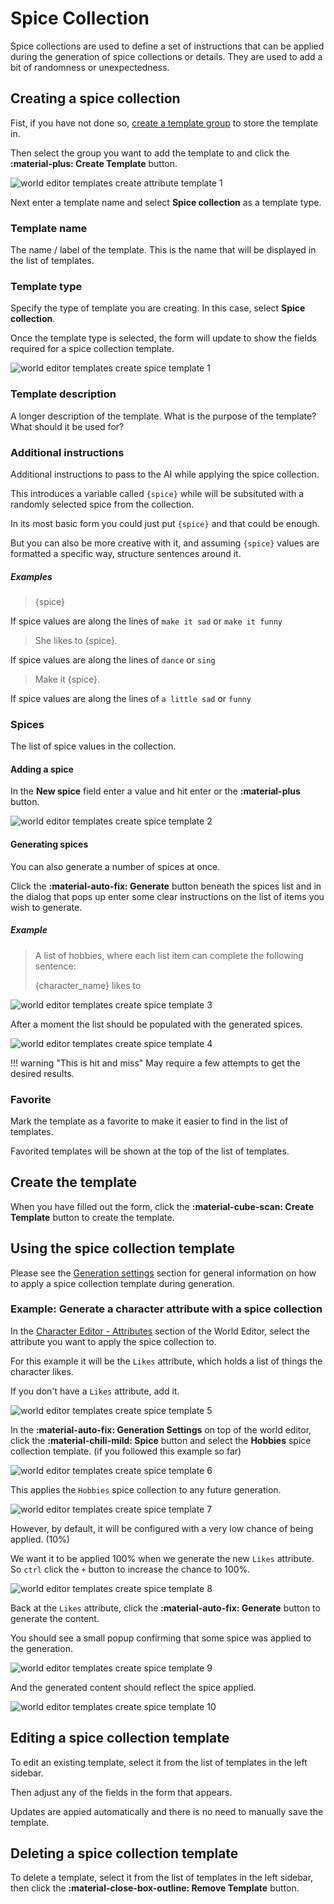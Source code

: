 # Spice Collection

Spice collections are used to define a set of instructions that can be applied during the generation of spice collections or details. They are used to add a bit of randomness or unexpectedness. 

## Creating a spice collection

Fist, if you have not done so, [create a template group](/user-guide/world-editor/templates/groups) to store the template in.

Then select the group you want to add the template to and click the **:material-plus: Create Template** button.

![world editor templates create attribute template 1](/img/0.26.0/world-editor-templates-create-attribute-template-1.png)

Next enter a template name and select **Spice collection** as a template type.

### Template name

The name / label of the template. This is the name that will be displayed in the list of templates.

### Template type

Specify the type of template you are creating. In this case, select **Spice collection**.

Once the template type is selected, the form will update to show the fields required for a spice collection template.

![world editor templates create spice template 1](/img/0.26.0/world-editor-templates-create-spice-template-1.png)

### Template description

A longer description of the template. What is the purpose of the template? What should it be used for?

### Additional instructions

Additional instructions to pass to the AI while applying the spice collection.

This introduces a variable called `{spice}` while will be subsituted with a randomly selected spice from the collection.

In its most basic form you could just put `{spice}` and that could be enough.

But you can also be more creative with it, and assuming `{spice}` values are formatted a specific way, structure sentences around it.

##### Examples

> {spice}

If spice values are along the lines of `make it sad` or `make it funny`

> She likes to {spice}.

If spice values are along the lines of `dance` or `sing`

> Make it {spice}.

If spice values are along the lines of `a little sad` or `funny`

### Spices

The list of spice values in the collection.

#### Adding a spice

In the **New spice** field enter a value and hit enter or the **:material-plus** button.

![world editor templates create spice template 2](/img/0.26.0/world-editor-templates-create-spice-template-2.png)

#### Generating spices

You can also generate a number of spices at once.

Click the **:material-auto-fix: Generate** button beneath the spices list and in the dialog that pops up enter some clear instructions on the list of items you wish to generate.

##### Example

> A list of hobbies, where each list item can complete the following sentence:
> 
> {character_name} likes to

![world editor templates create spice template 3](/img/0.26.0/world-editor-templates-create-spice-template-3.png)

After a moment the list should be populated with the generated spices.

![world editor templates create spice template 4](/img/0.26.0/world-editor-templates-create-spice-template-4.png)

!!! warning "This is hit and miss"
    May require a few attempts to get the desired results.

### Favorite

Mark the template as a favorite to make it easier to find in the list of templates.

Favorited templates will be shown at the top of the list of templates.

## Create the template

When you have filled out the form, click the **:material-cube-scan: Create Template** button to create the template.

## Using the spice collection template

Please see the [Generation settings](/user-guide/world-editor/generation-settings) section for general information on how to apply a spice collection template during generation.

### Example: Generate a character attribute with a spice collection

In the [Character Editor - Attributes](/user-guide/world-editor/characters/attributes) section of the World Editor, select the attribute you want to apply the spice collection to.

For this example it will be the `Likes` attribute, which holds a list of things the character likes.

If you don't have a `Likes` attribute, add it.

![world editor templates create spice template 5](/img/0.26.0/world-editor-templates-create-spice-template-5.png)

In the **:material-auto-fix: Generation Settings** on top of the world editor, click the **:material-chili-mild: Spice** button and select the **Hobbies** spice collection template. (if you followed this example so far)

![world editor templates create spice template 6](/img/0.26.0/world-editor-templates-create-spice-template-6.png)

This applies the `Hobbies` spice collection to any future generation.

![world editor templates create spice template 7](/img/0.26.0/world-editor-templates-create-spice-template-7.png)

However, by default, it will be configured with a very low chance of being applied. (10%)

We want it to be applied 100% when we generate the new `Likes` attribute. So `ctrl` click the `+` button to increase the chance to 100%.

![world editor templates create spice template 8](/img/0.26.0/world-editor-templates-create-spice-template-8.png)

Back at the `Likes` attribute, click the **:material-auto-fix: Generate** button to generate the content.

You should see a small popup confirming that some spice was applied to the generation.

![world editor templates create spice template 9](/img/0.26.0/world-editor-templates-create-spice-template-9.png)

And the generated content should reflect the spice applied.

![world editor templates create spice template 10](/img/0.26.0/world-editor-templates-create-spice-template-10.png)

## Editing a spice collection template

To edit an existing template, select it from the list of templates in the left sidebar.

Then adjust any of the fields in the form that appears.

Updates are appied automatically and there is no need to manually save the template.

## Deleting a spice collection template

To delete a template, select it from the list of templates in the left sidebar, then click the **:material-close-box-outline: Remove Template** button.